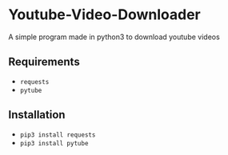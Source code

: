 # Youtube-Video-Downloader
A simple program made in python3 to download youtube videos

## Requirements
- `requests`
- `pytube`

## Installation
- `pip3 install requests`
- `pip3 install pytube`
